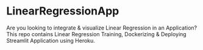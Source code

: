 # LinearRegressionApp
Are you looking to integrate &amp; visualize Linear Regression in an Application? This repo contains Linear Regression Training, Dockerizing &amp; Deploying Streamlit Application using Heroku. 
